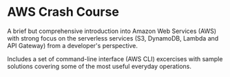 # AWS Crash Course

A brief but comprehensive introduction into Amazon Web Services (AWS) with strong focus on the serverless services (S3, DynamoDB, Lambda and API Gateway) from a developer's perspective.

Includes a set of command-line interface (AWS CLI) excercises with sample solutions covering some of the most useful everyday operations.